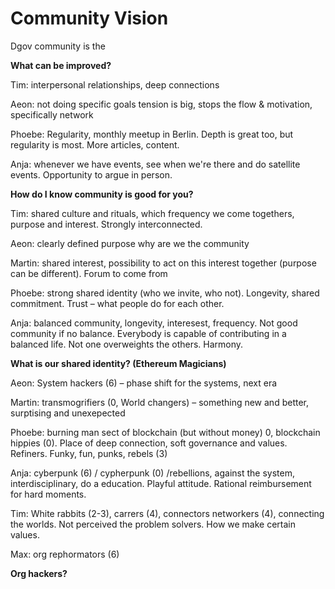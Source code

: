 # Community Vision

Dgov community is the 

**What can be improved?**

Tim: interpersonal relationships, deep connections

Aeon: not doing specific goals tension is big, stops the flow & motivation, specifically network

Phoebe: Regularity, monthly meetup in Berlin. Depth is great too, but regularity is most. More articles, content.

Anja: whenever we have events, see when we're there and do satellite events. Opportunity to argue in person.

**How do I know community is good for you?**

Tim: shared culture and rituals, which frequency we come togethers, purpose and interest. Strongly interconnected.

Aeon: clearly defined purpose why are we the community

Martin: shared interest, possibility to act on this interest together \(purpose can be different\). Forum to come from

Phoebe: strong shared identity \(who we invite, who not\). Longevity, shared commitment. Trust – what people do for each other.

Anja: balanced community, longevity, interesest, frequency. Not good community if no balance. Everybody is capable of contributing in a balanced life. Not one overweights the others. Harmony.

**What is our shared identity? \(Ethereum Magicians\)**

Aeon: System hackers \(6\) – phase shift for the systems, next era

Martin: transmogrifiers \(0, World changers\) – something new and better, surptising and unexepected

Phoebe: burning man sect of blockchain \(but without money\) 0, blockchain hippies \(0\). Place of deep connection, soft governance and values. Refiners. Funky, fun, punks, rebels \(3\)

Anja: cyberpunk \(6\) / cypherpunk \(0\) /rebellions, against the system, interdisciplinary, do a education. Playful attitude. Rational reimbursement for hard moments.

Tim: White rabbits \(2-3\), carrers \(4\), connectors networkers \(4\), connecting the worlds. Not perceived the problem solvers. How we make certain values.

Max: org rephormators \(6\)

**Org hackers?**

